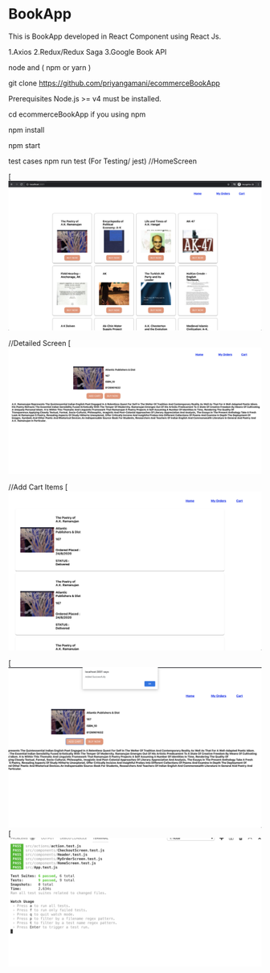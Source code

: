 # BookApp



This is BookApp developed in React Component using React Js.

1.Axios
2.Redux/Redux Saga
3.Google Book API

node and ( npm or yarn )

git clone https://github.com/priyangamani/ecommerceBookApp

Prerequisites Node.js >= v4 must be installed.

cd ecommerceBookApp if you using npm

npm install

npm start

test cases npm run test (For Testing/ jest)
//HomeScreen

[![Watch the video](https://github.com/priyangamani/ecommerceBookApp/blob/master/screenshots/Home.png)

//Detailed Screen
[![Watch the video](https://github.com/priyangamani/ecommerceBookApp/blob/master/screenshots/Detail.png)


//Add Cart Items
[![Watch the video](https://github.com/priyangamani/ecommerceBookApp/blob/master/screenshots/Checkout.png)

[![Watch the video](https://github.com/priyangamani/ecommerceBookApp/blob/master/screenshots/List.png)
[![Watch the video](https://github.com/priyangamani/ecommerceBookApp/blob/master/screenshots/TestCase.png)



